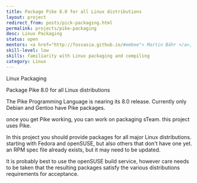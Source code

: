 ```yaml
---
title: Package Pike 8.0 for all Linux distributions
layout: project
redirect_from: posts/pick-packaging.html
permalink: projects/pike-packaging
desc: Linux Packaging
status: open
mentors: <a href="http://fossasia.github.io/#embee"> Martin Bähr </a>, Chris Angelico
skill-level: low
skills: familiarity with Linux packaging and compiling
category: Linux
---
```

Linux Packaging

Package Pike 8.0 for all Linux distributions

The Pike Programming Language is nearing its 8.0 release.
Currently only Debian and Gentoo have Pike packages.

once you get Pike working, you can work on packaging sTeam. this project uses Pike.

In this project you should provide packages for all major Linux distributions.
starting with Fedora and openSUSE, but also others that don't have one yet.
an RPM spec file already exists, but it may need to be updated.

It is probably best to use the openSUSE build service, however care needs to be
taken that the resulting packages satisfy the various distributions
requirements for acceptance.

